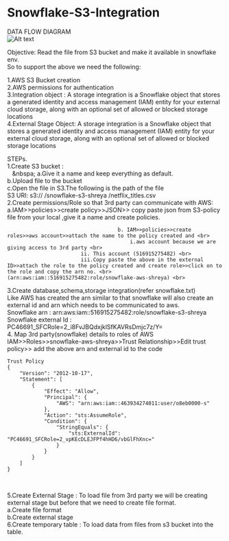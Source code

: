 # Snowflake-S3-Integration
DATA FLOW DIAGRAM <br>
![Alt text](https://github.com/ShreyaDasmahapatra/Snowflake-S3-Integration/blob/main/img/storage-integration-s3.png)
 

Objective: Read the file from S3 bucket and make it available in snowflake env. <br>
So to support the above we need the following: <br>

1.AWS S3 Bucket creation <br>
2.AWS permissions for authentication <br>
3.Integration object : A storage integration is a Snowflake object that stores a generated identity and access management (IAM) entity for your external cloud storage, along with an optional set of allowed or blocked storage locations <br>
4.External Stage Object: A storage integration is a Snowflake object that stores a generated identity and access management (IAM) entity for your external cloud storage, along with an optional set of allowed or blocked storage locations <br>

STEPs. <br>
1.Create S3 bucket :  <br>
&nbsp;&nbsp;&nbsp;&nbspa; a.Give it a name and keep everything as default. <br>
					b.Upload file to the bucket <br>
					c.Open the file in S3.The following is the path of the file <br>
						S3 URI:  s3:// /snowflake-s3-shreya /netflix_titles.csv	<br>
2.Create permissions/Role so that 3rd party can communicate with AWS: <br>
					a.IAM>>policies>>create policy>>JSON>> copy paste json from S3-policy file from your local ,give it a name and create policies. <br>

                                        b. IAM>>policies>>create roles>>aws account>>attach the name to the policy created and <br>
 	                                 		i.aws account because we are giving access to 3rd party <br>
							ii. This account (516915275482)	<br>
							iii.Copy paste the above in the external ID>>attach the role to the policy created and create role>>click on to the role and copy the arn no. <br>									(arn:aws:iam::516915275482:role/snowflake-aws-shreya) <br>

3.Create database,schema,storage integration(refer snowflake.txt) <br>
					Like  AWS has created the arn similar to that snowflake will also create an external id and arn which needs to be communicated to aws. <br>
					Snowflake arn : arn:aws:iam::516915275482:role/snowflake-s3-shreya <br>
					Snowflake external Id : PC46691_SFCRole=2_i8FvJBQdxjklSfKAVRsDmjc7z/Y= <br>
4. Map 3rd party(snowflake) details to roles of AWS <br>
IAM>>Roles>>snowflake-aws-shreya>>Trust Relationship>>Edit trust policy>> add the above arn and external id to the code <br>






```
Trust Policy
{
	"Version": "2012-10-17",
	"Statement": [
		{
			"Effect": "Allow",
			"Principal": {
				"AWS": "arn:aws:iam::463934274011:user/o8eb0000-s"
			},
			"Action": "sts:AssumeRole",
			"Condition": {
				"StringEquals": {
					"sts:ExternalId": "PC46691_SFCRole=2_vpKEcDLEJFPf4hHD6/vbGlFhXnc="
				}
			}
		}
	]
}
```
<br>
						

5.Create External Stage : To load file from 3rd party we will be creating external stage but before that we need to create file format.<br>
	a.Create file format <br>
	b.Create external stage <br>
6.Create temporary table : To load data from files from s3 bucket into the table.


